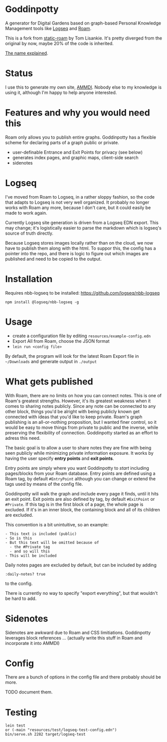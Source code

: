 # Goddinpotty

A  generator for Digital Gardens based on graph-based Personal Knowledge Management tools like [Logseq](https://logseq.com) and [Roam](https://roamresearch.com/). 

This is a fork from [static-roam](https://github.com/TomLisankie/static-roam) by Tom Lisankie. It's pretty diverged from the original by now, maybe 20% of the code is inherited.

[The name explained](http://hyperphor.com/ammdi/goddinpotty%E2%88%95name).

# Status

I use this to generate my own site, [AMMDI](http://www.hyperphor.com/ammdi/). Nobody else to my knowledge is using it, although I'm happy to help anyone interested.

# Features and why you would need this

Roam only allows you to publish entire graphs. Goddinpotty has a flexible scheme for declaring parts of a graph public or private.

- user-definable Entrance and Exit Points for privacy (see below)
- generates index pages, and graphic maps, client-side search
- sidenotes 

# Logseq

I've moved from Roam to Logseq, in a rather sloppy fashion, so the code that adapts to Logseq is not very well organized. It probably no longer works with Roam any more, because I don't care, but it could easily be made to work again.

Currently Logseq site generation is driven from a Logseq EDN export. This may change; it's logistically easier to parse the markdown which is logseq's source of truth directly.

Because Logseq stores images locally rather than on the cloud, we now have to publish them along with the html. To suppor this, the config has a pointer into the repo, and there is logic to figure out which images are published and need to be copied to the output.

# Installation

Requires nbb-logseq to be installed: https://github.com/logseq/nbb-logseq

    npm install @logseq/nbb-logseq -g


# Usage

- create a configuration file by editing `resources/example-config.edn`
- Export All from Roam, choose the JSON format
- `lein run <config file>`

By default, the program will look for the latest Roam Export file in `~/Downloads` and generate output in `./output`

# What gets published

With Roam, there are no limits on how you can connect notes. This is one of Roam's greatest strengths. However, it's its greatest weakness when it comes to sharing notes publicly. Since any note can be connected to any other block, things you'd be alright with being publicly known get connected with ideas that you'd like to keep private. Roam's graph publishing is an all-or-nothing proposition, but I wanted finer control, so it would be easy to move things from private to public and the inverse, while preserving the flexibility of connection. Goddinpotty started as an effort to adress this need.

The basic goal is to allow a user to share notes they are fine with being seen publicly while minimizing private information exposure. It works by having the user specify **entry points** and **exit points**. 

Entry points are simply where you want Goddinpotty to *start* including pages/blocks from your Roam database. Entry points are defined using a Roam tag, by default `#EntryPoint` although you can change or extend the tags used by means of the config file.

Goddinpotty will walk the graph and include every page it finds, until it hits an exit point. Exit points are also defined by tag, by default `#ExitPoint` or `#Private`.  If this tag is in the first block of a page, the whole page is excluded. If it's in an inner block, the containing block and all of its children are excluded. 

This convention is a bit unintuitive, so an example:

```
- This text is included (public)
- So is this
- But this text will be omitted because of 
  - the #Private tag
  - and so will this
- This will be included
```

Daily notes pages are excluded by default, but can be included by adding 
``` 
:daily-notes? true
```
 to the config.

There is currently no way to specify "export everything", but that wouldn't be hard to add.

# Sidenotes

Sidenotes are awkward due to Roam and CSS limitiations. Goddinpotty leverages block references ... (actually write this stuff in Roam and incorporate it into AMMDI)


# Config

There are a bunch of options in the config file and there probably should be more. 

TODO document them.

# Testing

    lein test
    or (-main "resources/test/logseq-test-config.edn")
    bin/serve.sh 2282 target/logseq-test
